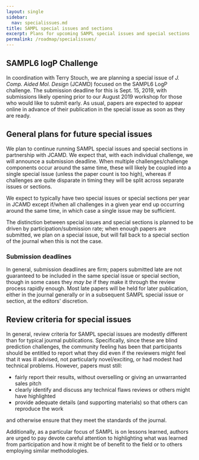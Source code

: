 ```yaml
---
layout: single
sidebar:
  nav: specialissues.md
title: SAMPL special issues and sections
excerpt: Plans for upcoming SAMPL special issues and special sections
permalink: /roadmap/specialissues/
---
```


## SAMPL6 logP Challenge

In coordination with Terry Stouch, we are planning a special issue of *J. Comp. Aided Mol. Design* (JCAMD) focused on the SAMPL6 LogP challenge.
The submission deadline for this is Sept. 15, 2019, with submissions likely opening prior to our August 2019 workshop for those who would like to submit early.
As usual, papers are expected to appear online in advance of their publication in the special issue as soon as they are ready.

## General plans for future special issues

We plan to continue running SAMPL special issues and special sections in partnership with JCAMD. We expect that, with each individual challenge, we will announce a submission deadline.
When multiple challenges/challenge components occur around the same time, these will likely be coupled into a single special issue (unless the paper count is too high), whereas if challenges are quite disparate in timing they will be split across separate issues or sections.

We expect to typically have two special issues or special sections per year in JCAMD except if/when all challenges in a given year end up occurring around the same time, in which case a single issue may be sufficient.

The distinction between special issues and special sections is planned to be driven by participation/submission rate; when enough papers are submitted, we plan on a special issue, but will fall back to a special section of the journal when this is not the case.

### Submission deadlines

In general, submission deadlines are firm; papers submitted late are not guaranteed to be included in the same special issue or special section, though in some cases they *may be* if they make it through the review process rapidly enough.
Most late papers will be held for later publication, either in the journal generally or in a subsequent SAMPL special issue or section, at the editors' discretion.

## Review criteria for special issues

In general, review criteria for SAMPL special issues are modestly different than for typical journal publications. Specifically, since these are blind prediction challenges, the community feeling has been that participants should be entitled to report what they did even if the reviewers might feel that it was ill advised, not particularly novel/exciting, or had modest had technical problems. However, papers must still:
- fairly report their results, without overselling or giving an unwarranted sales pitch
- clearly identify and discuss any technical flaws reviews or others might have highlighted
- provide adequate details (and supporting materials) so that others can reproduce the work

and otherwise ensure that they meet the standards of the journal.

Additionally, as a particular focus of SAMPL is on lessons learned, authors are urged to pay devote careful attention to highlighting what was learned from participation and how it might be of benefit to the field or to others employing similar methodologies.
